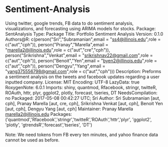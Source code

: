 # Sentiment-Analysis
Using twitter, google trends, FB data to do sentiment analysis, visualizations, and forecasting using ARIMA models for stocks.
Package: SentAnalysis
Type: Package
Title: Portfolio Sentiment Analysis
Version: 0.1.0
Authors@R: c(person("Sri","Subramanian",email = "ss4@illinois.edu",role = c("aut","cph")),
         person("Pranay","Marella",email = "marella2@illinois.edu",role = c("aut","cre","cph")),
         person("Srikrishna","Venkat",email = "srikrishnav22@gmail.com",role = c("aut","cph")),
         person("Benoit","Yen",email = "byen2@illinois.edu",role = c("aut","cph")),
         person("Dengyu","Yang",email = "yang375556798@gmail.com",role = c("aut","cph")))
Description: Preforms a sentiment analysis on the tweets and facebook updates regarding a user inputted company.
License: MIT
Encoding: UTF-8
LazyData: true
RoxygenNote: 6.0.1
Imports: shiny, quantmod, Rfacebook, stringr, twitteR, ROAuth, httr,
        plyr, ggplot2, plotly, forecast, tseries, DT
NeedsCompilation: no
Packaged: 2017-05-08 00:42:27 UTC; Sri
Author: Sri Subramanian [aut, cph],
  Pranay Marella [aut, cre, cph],
  Srikrishna Venkat [aut, cph],
  Benoit Yen [aut, cph],
  Dengyu Yang [aut, cph]
Maintainer: Pranay Marella <marella2@illinois.edu>
Packages: ('quantmod','Rfacebook','stringr','twitteR','ROAuth','httr','plyr', 'ggplot2', 'plotly', 'gtrendsR','forecast','tseries', 'DT')

Note: We need tokens from FB every ten minutes, and yahoo finance data cannot be used as before.
